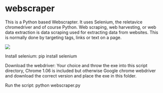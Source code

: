 # webscraper
This is a Python based Webscrapter. It uses Selenium, the reletavice chromedriver and of course Python. Web scraping, web harvesting, or web data extraction is data scraping used for extracting data from websites. This is normally done by targeting tags, links or text on a page.

![](webscraper.gif)

Install selenium:
pip install selenium

Download the webdriver:
Your choice and throw the exe into this script directory, Chrome 1.06 is included but otherwise Google chrome webdriver and download the correct version and place the exe in this folder.

Run the script:
python webscraper.py